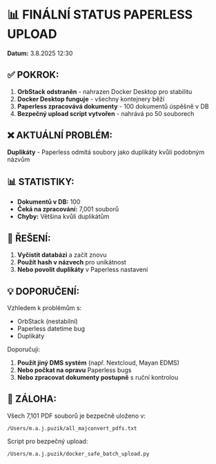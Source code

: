 # 📊 FINÁLNÍ STATUS PAPERLESS UPLOAD
**Datum:** 3.8.2025 12:30

## ✅ POKROK:
1. **OrbStack odstraněn** - nahrazen Docker Desktop pro stabilitu
2. **Docker Desktop funguje** - všechny kontejnery běží
3. **Paperless zpracovává dokumenty** - 100 dokumentů úspěšně v DB
4. **Bezpečný upload script vytvořen** - nahrává po 50 souborech

## ❌ AKTUÁLNÍ PROBLÉM:
**Duplikáty** - Paperless odmítá soubory jako duplikáty kvůli podobným názvům

## 📊 STATISTIKY:
- **Dokumentů v DB:** 100
- **Čeká na zpracování:** 7,001 souborů
- **Chyby:** Většina kvůli duplikátům

## 🔧 ŘEŠENÍ:
1. **Vyčistit databázi** a začít znovu
2. **Použít hash v názvech** pro unikátnost
3. **Nebo povolit duplikáty** v Paperless nastavení

## 💡 DOPORUČENÍ:
Vzhledem k problémům s:
- OrbStack (nestabilní)
- Paperless datetime bug
- Duplikáty

Doporučuji:
1. **Použít jiný DMS systém** (např. Nextcloud, Mayan EDMS)
2. **Nebo počkat na opravu** Paperless bugs
3. **Nebo zpracovat dokumenty postupně** s ruční kontrolou

## 📁 ZÁLOHA:
Všech 7,101 PDF souborů je bezpečně uloženo v:
```
/Users/m.a.j.puzik/all_majconvert_pdfs.txt
```

Script pro bezpečný upload:
```
/Users/m.a.j.puzik/docker_safe_batch_upload.py
```